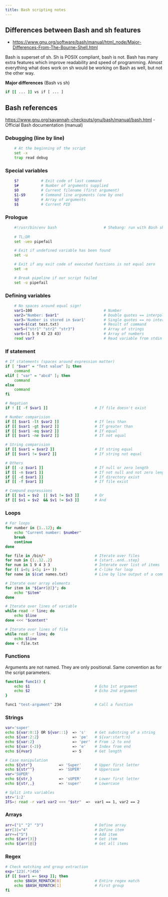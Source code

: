 ```yaml
---
title: Bash scripting notes
---
```


## Differences between Bash and sh features
- https://www.gnu.org/software/bash/manual/html_node/Major-Differences-From-The-Bourne-Shell.html

Bash is superset of sh. Sh is POSIX compliant, bash is not. Bash has many extra features which improve readability and speed of programming. Almost everything what does work on sh would be working on Bash as well, but not the other way.

**Major differences** (Bash vs sh)
```bash
if [[ ... ]] vs if [ ... ]
```

## Bash references
https://www.gnu.org/savannah-checkouts/gnu/bash/manual/bash.html - Official Bash documentation (manual)

### Debugging (line by line)
```bash
    # At the beginning of the script
    set -x
    trap read debug
```

### Special variables
```bash
    $?          # Exit code of last command
    $#          # Number of arguments supplied
    $0          # Current filename (first argument)
    $1-$9       # Command line arguments (one by one)
    $@          # Array of arguments
    $$          # Current PID
```

### Prologue
```bash
    #!/usr/bin/env bash                     # Shebang: run with Bash shell
    
    # TL;DR
    set -ueo pipefail

    # Exit if undefined variable has been found
    set -u                                      

    # Exit if any exit code of executed functions is not equal zero
    set -e

    # Break pipeline if our script failed
    set -o pipefail                               
```

### Defining variables
```bash
    # No spaces around equal sign!
    var1=100                                # Number
    var2="Number: $var1"                    # Double quotes == interpolation
    var3='Number is stored in $var1'        # Single quotes == no interpolation
    var4=$(cat test.txt)                    # Result of command
    var5=("str1" "str2" "str3")             # Array of strings
    var6=(1 5 9 43 23 43)                   # Array of numbers
    read var7                               # Read variable from stdin
```

### If statement
```bash
# If statements (spaces around expression matter)
if [ "$var" = "Test value" ]; then
    command
elif [ "var" = "abcd" ]; then
    command
else
    command
fi

# Negation
if ! [[ -f $var1 ]]                     # If file doesn't exist

# Number comparision
if [[ $var1 -lt $var2 ]]                # If less than
if [[ $var1 -gt $var2 ]]                # If greater than
if [[ $var1 -eq $var2 ]]                # If equal
if [[ $var1 -ne $var2 ]]                # If not equal

# String comparision
if [[ $var1 = $var2 ]]                  # If string equal
if [[ $var1 != $var2 ]]                 # If string not equal

# Others
if [[ -z $var1 ]]                       # If null or zero length
if [[ -n $var1 ]]                       # If not null and not zero length
if [[ -d $var1 ]]                       # If directory exist
if [[ -f $var1 ]]                       # If file exist

# Compund expressions
if [[ $v1 = $v2  || $v1 != $v3 ]]       # Or
if [[ $v1 = $v2  && $v1 != $v3 ]]       # And
```

### Loops
```bash
# For loops
for number in {1..12}; do
    echo "Current number: $number"
    break
    continue
done

for file in /bin/*                      # Iterate over files
for num in {1..12..2}                   # {start..end..step}
for num in 1 9 4 3 3                    # Interate over list of items
for (( i=0; i<5; i++ ))                 # C-like for loop
for name in $(cat names.txt)            # Line by line output of a command

# Iterate over array elements
for item in "${arr[@]}"; do
    echo "$item"
done

# Iterate over lines of variable
while read -r line; do
    echo $line
done <<< "$content"

# Iterate over lines of file
while read -r line; do
    echo $line
done < file.txt
```

### Functions
Arguments are not named. They are only positional. Same convention as for the
script parameters.
```bash
function func1() {
    echo $1                             # Echo 1st argument
    echo $2                             # Echo 2nd argument
}

func1 "test-argument" 234               # Call a function
```

### Strings
```bash
var='super'
echo ${var:0:1} OR ${var::1}  => 's'    # Get substring of a string
echo ${var:2:2}               => 'pe'   # ${var:start:n}        
echo ${var:2}                 => 'per'  # From :2 to end
echo ${var:(-2)}              => 'e'    # Index from end
echo ${#var}                  => 5      # Get length

# Case manipulation
echo ${str^}            => 'Super'      # Upper first letter
echo ${str^^}           => 'SUPER'      # Uppercase
var='SUPER'
echo ${str,}            => 'sUPER'      # Lower first letter
echo ${str,,}           => 'super'      # Lowercase

# Split into variables
str='1:2'
IFS=: read -r var1 var2 <<< "$str"  =>  var1 == 1, var2 == 2 
```

### Arrays
```bash
arr=("1" "2" "3")                       # Define array
arr[3]="4"                              # Define item
arr+=("5")                              # Add item
echo ${arr[3]}                          # Get item
echo ${arr[@]}                          # Get all items
```

### Regex
```bash
# Check matching and group extraction
exp='123(.*)456'
if [[ $var1 =~ $exp ]]; then
    echo $BASH_REMATCH[0]               # Entire regex match
    echo $BASH_REMATCH[1]               # First group
fi
```